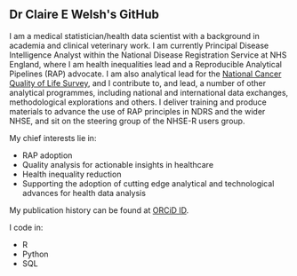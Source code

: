 ## Dr Claire E Welsh's GitHub 


I am a medical statistician/health data scientist with a background in academia and clinical veterinary work.  I am currently Principal Disease Intelligence Analyst within the National Disease Registration Service at NHS England, where I am health inequalities lead and a Reproducible Analytical Pipelines (RAP) advocate. I am also analytical lead for the [National Cancer Quality of Life Survey](https://digital.nhs.uk/ndrs/our-work/ncras-work-programme/cancer-quality-of-life-survey), and I contribute to, and lead, a number of other analytical programmes, including national and international data exchanges, methodological explorations and others. I deliver training and produce materials to advance the use of RAP principles in NDRS and the wider NHSE, and sit on the steering group of the NHSE-R users group.

My chief interests lie in:
- RAP adoption
- Quality analysis for actionable insights in healthcare
- Health inequality reduction
- Supporting the adoption of cutting edge analytical and technological advances for health data analysis

My publication history can be found at [ORCiD ID](https://orcid.org/0000-0001-9477-0775). 

I code in:
- R
- Python
- SQL
   

